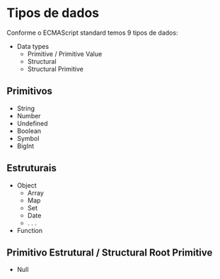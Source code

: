 # Tipos de dados

Conforme o ECMAScript standard temos 9 tipos de dados:

* Data types
  * Primitive / Primitive Value
  * Structural
  * Structural Primitive

## Primitivos

* String
* Number
* Undefined
* Boolean
* Symbol
* BigInt

## Estruturais

* Object
  * Array
  * Map
  * Set
  * Date
  * . . .
* Function

## Primitivo Estrutural / Structural Root Primitive

* Null
